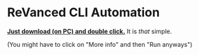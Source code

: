 # ReVanced CLI Automation


[**Just download (on PC) and double click.**](https://github.com/taku-nm/auto-cli/releases/download/v1.33/auto-cli-v1.33.bat) It is *that* simple.


(You might have to click on "More info" and then "Run anyways")
